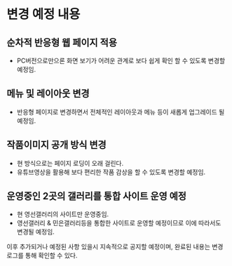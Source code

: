 # 변경 예정 내용
## 순차적 반응형 웹 페이지 적용
- PC버전으로만으론 화면 보기가 어려운 관계로 보다 쉽게 확인 할 수 있도록 변경할 예정임.

## 메뉴 및 레이아웃 변경
- 반응형 페이지로 변경하면서 전체적인 레이아웃과 메뉴 등이 새롭게 업그레이드 될 예정임.

## 작품이미지 공개 방식 변경
- 현 방식으로는 페이지 로딩이 오래 걸린다.
- 유튜브영상을 활용해 보다 편리한 작품 감상을 할 수 있도록 변경할 예정임.

## 운영중인 2곳의 갤러리를 통합 사이트 운영 예정
- 현 영선갤러리의 사이트만 운영중임.
- 영선갤러리 & 민은갤러리등을 통합한 사이트로 운영할 예정이므로 이에 따라서도 변경될 예정임.

이후 추가되거나 예정된 사항 있을시 지속적으로 공지할 예정이며, 완료된 내용는 변경로그를 통해 확인할 수 있다.
